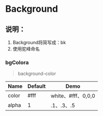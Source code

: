 # Background

## 说明：

1. Background将简写成：bk
2. 使用驼峰命名


### bgColora

> background-color

| Name | Default | Demo |
| --- | --- | --- |
| color | #fff | white、#fff、0,0,0|
| alpha | 1 | .1、.3、.5 |
